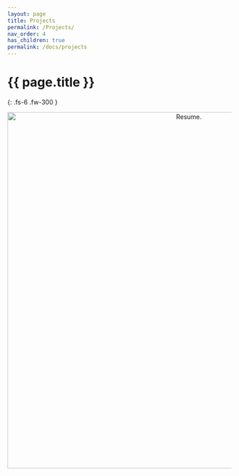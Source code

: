 ```yaml
---
layout: page
title: Projects
permalink: /Projects/
nav_order: 4
has_children: true
permalink: /docs/projects
---
```


# {{ page.title }}



{: .fs-6 .fw-300 }

<p align="center" style="text-align: center;"> 
    <img src="https://github.com/Maziyark/maziyark.github.io/blob/gh-pages/assets/GIF_Resume_01.gif?raw=true" alt="Resume." class="center"  width="800">

</p> 
